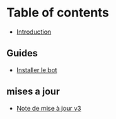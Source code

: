 # Table of contents

* [Introduction](README.md)

## Guides

* [Installer le bot](guides/installer-le-bot.md)

## mises a jour

* [Note de mise à jour v3](mises-a-jour/note-de-mise-a-jour-v3.md)
